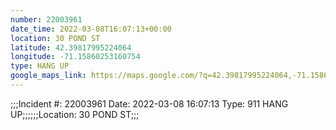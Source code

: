 ```yaml
---
number: 22003961
date_time: 2022-03-08T16:07:13+00:00
location: 30 POND ST
latitude: 42.39817995224064
longitude: -71.15860253160754
type: HANG UP
google_maps_link: https://maps.google.com/?q=42.39817995224064,-71.15860253160754
---
```


;;;Incident #: 22003961  Date: 2022-03-08 16:07:13   Type: 911 HANG UP;;;;;;Location: 30 POND ST;;;
